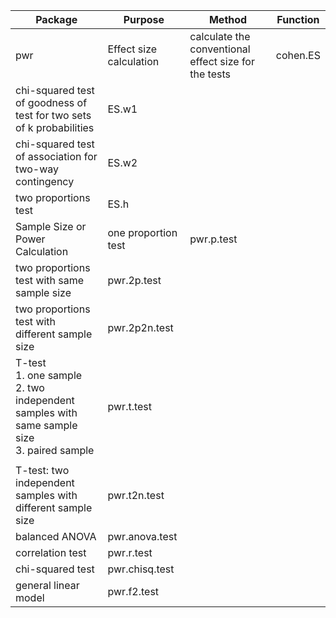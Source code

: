 | Package                                                                                                        | Purpose                 | Method                                               | Function |
| -------------------------------------------------------------------------------------------------------------- | ----------------------- | ---------------------------------------------------- | -------- |
| pwr                                                                                                            | Effect size calculation | calculate the conventional effect size for the tests | cohen.ES |
| chi-squared test of goodness of test for two sets of k probabilities                                           | ES.w1                   |
| chi-squared test of association for two-way contingency                                                        | ES.w2                   |
| two proportions test                                                                                           | ES.h                    |
| Sample Size or Power Calculation                                                                               | one proportion test     | pwr.p.test                                           |
| two proportions test with same sample size                                                                     | pwr.2p.test             |
| two proportions test with different sample size                                                                | pwr.2p2n.test           |
| T-test<br>1.      one sample<br>2.      two independent samples with same sample size<br>3.      paired sample | pwr.t.test              |
|  |
| T-test: two independent samples with different sample size                                                     | pwr.t2n.test            |
| balanced ANOVA                                                                                                 | pwr.anova.test          |
| correlation test                                                                                               | pwr.r.test              |
| chi-squared test                                                                                               | pwr.chisq.test          |
| general linear model                                                                                           | pwr.f2.test             |
